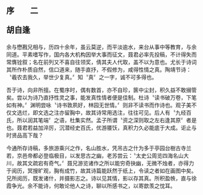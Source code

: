## 序　　二    <p class="subtitle center">胡自逢</p>

余与懋戡兄相与，历四十余年，虽云莫逆，而平淡逾水，来台从事中等教育，与余同道。平素嗜写作，国内各大机构因举大事而征文，聂君必率先投稿，不计得失而常膺铨叙；名在前列又不喜自往领奖，倩其夫人代取，盖不以为意也。尤长于诗词其所作朴质自然，信口道来，随手直抒，不假修为，咸得性情之真。陶靖节诗：〝羲农去我久，举世少复真。〞知〝真〞之一字，诚不可多得也。

吾于诗，向非所擅。在蜀序时，偶有数首，亦不自珍，篋中尘封，积久益不敢搦管矣。尝以为诗乃直抒性灵之事，能发真性情者便是佳制。杜诗〝读书破万卷，下笔如有神。〞渊明尝咏〝诗书敦夙好，林园无世情。〞则非不读书而作诗也。观子美不仅文选烂，即文选之注亦留胸中，故其诗常用选注，往往可见。后人有〝九经百氏，所以润其笔端〞之语，杜集实然。孟子所谓〝资之深则取之左右逢其原〞者是也。聂君若益加淬厉，沉潜经史百氏，优游餍饫，真积力久必能底于大成。讵止与时贤品高下哉？

今通所存诗稿，多旅游乘兴之作，名山胜水，凭吊古之什为多于亭园台樹古寺兰若，京邑帝都必登临极目，以发思古之幽，老苏尝云：〝太史公周览四海名山大川，故其文疏宕有奇气。〞聂兄游览诸作之所以能穷奇抉幽，无微不烛者，亦得力于阅历，冥搜旷观，胸有成竹，故其诗篇能跃然于纸上，令读之者如在画图中矣。兄所阅历，既发诸什，并摄影志之。诗以见其情，影以存其真。所积盈帙，直与徐霞争光。余不能诗，何敢论他人之诗，聊以所感书之，以寄歆羡之忱耳。